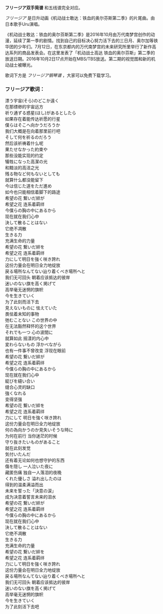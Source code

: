 

**フリージア双手简谱** 和五线谱完全对应。

_フリージア_ 是日升动画《机动战士敢达：铁血的奥尔芬斯第二季》的片尾曲。由日本歌手Uru演唱。

《机动战士敢达：铁血的奥尔芬斯第二季》是2016年10月由万代南梦宫创作的动漫，延续了第一季的剧情。找到自己的目标决心努力活下去的三日月、奥尔加等铁华团的少年们。7月12日，在东京都内的万代南梦宫的未来研究所里举行了新作高达系列的商品发表会。在这里发表了「机动战士高达
铁血的奥尔芬斯」第二季的放送日期。2016年10月2日17点开始在MBS/TBS放送。第二期的视觉图和新的机动战士被曝光。

歌词下方是 _フリージア钢琴谱_ ，大家可以免费下载学习。

### フリージア歌词：

漂う宇宙(そら)のどこか遠く  
在那缥缈的宇宙远方  
祈り通ずる惑星(ほし)があるとしたら  
如果存在着能传达祈愿的行星  
僕らはそこへ向かうだろうか  
我们大概是在向着那里前行吧  
そして何を祈るのだろう  
然后该祈祷着什么呢  
果たせなかった約束や  
那些没能实现的约定  
犠牲になった高潔の光  
和黯淡的高洁之光  
残る物など何もないとしても  
就算什么都没能留下  
今は信じた道をただ進め  
如今也只能相信着脚下的路途  
希望の花 繋いだ絆が  
希望之花 连系着羁绊  
今僕らの胸の中にあるから  
现在就在我们心中  
決して散ることはない  
它绝不凋散  
生きる力  
充满生命的力量  
希望の花 繋いだ絆を  
希望之花 连系着羁绊  
力にして明日を強く咲き誇れ  
这份力量会在明日全力地绽放  
戻る場所なんてない辿り着くべき場所へと  
我们无可回头 朝着应该抵达的彼岸  
迷いのない旗を高く掲げて  
高举毫无迷惘的旗帜  
今を生きていく  
为了此刻而活下去  
見えないものに 怯えていた  
畏怯着未知的事物  
弛むことない この世界の中  
在无法豁然释怀的这个世界  
それでも一つ 心の波間に  
就算如此 摇漾的内心中  
変わらないもの 浮かべながら  
也有一件事不曾改变 浮现在眼前  
希望の花 繋いだ絆が  
希望之花 连系着羁绊  
今僕らの胸の中にあるから  
现在就在我们心中  
綻びを縫い合い  
缝合心灵的缺口  
強くなれる  
变得坚强  
希望の花 繋いだ絆を  
希望之花 连系着羁绊  
力にして 明日を強く咲き誇れ  
这份力量会在明日全力地绽放  
何の為向かうのか見失いそうな時に  
为何在前行 当你迷茫的时候  
守り抜きたいものがあること  
就在此刻发觉  
気付いたんだ  
还有着无论如何也想守护的东西  
傷を隠し 一人泣いた夜に  
藏匿伤痛 独自一人落泪的夜晚  
くれた優しさ 溢れ出したのは  
得到的温柔满溢而出  
未来を誓った「決意の涙」  
成为决意着誓言未来的泪水  
希望の花 繋いだ絆が  
希望之花 连系着羁绊  
今僕らの胸の中にあるから  
现在就在我们心中  
決して散ることはない  
它绝不凋散  
生きる力  
充满生命的力量  
希望の花 繋いだ絆を  
希望之花 连系着羁绊  
力にして明日を強く咲き誇れ  
这份力量会在明日全力地绽放  
戻る場所なんてない辿り着くべき場所へと  
我们无可回头 朝着应该抵达的彼岸  
迷いのない旗を高く掲げて  
高举毫无迷惘的旗帜  
今を生きていく  
为了此刻活下去吧

